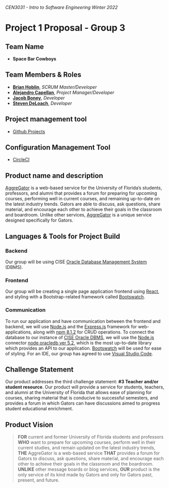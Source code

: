 _CEN3031 - Intro to Software Engineering_
_Winter 2022_

# Project 1 Proposal - Group 3

## Team Name

- **Space Bar Cowboys**

## Team Members & Roles

- **[Brian Hoblin](https://github.com/GoonerBrian)**,  _SCRUM Master/Developer_
- **[Alejandro Capellan](https://github.com/acapellan)**, _Project Manager/Developer_
- **[Jacob Boney](https://github.com/jacobboney)**, _Developer_
- **[Steven DeLoach](https://github.com/sfdeloach)**, _Developer_

## Project management tool

- [Github Projects](https://github.com/acapellan/AggreGator/projects/2) 

## Configuration Management Tool

- [CircleCI](https://app.circleci.com/pipelines/github/acapellan/AggreGator) 

## Product name and description

[AggreGator](https://github.com/acapellan/AggreGator) is a web-based service for the University of Florida’s students, professors, and alumni that provides a forum for preparing for upcoming courses, performing well in current courses, and remaining up-to-date on the latest industry trends. Gators are able to discuss, ask questions, share material, and encourage each other to achieve their goals in the classroom and boardroom. Unlike other services, [AggreGator](https://github.com/acapellan/AggreGator) is a unique service designed specifically for Gators. 

## Languages & Tools for Project Build

### Backend

Our group will be using CISE [Oracle Database Management System](https://www.oracle.com/database/technologies/) (DBMS). 

### Frontend

Our group will be creating a single page application frontend using [React](https://reactjs.org/), and styling with a Bootstrap-related framework called [Bootswatch](https://bootswatch.com/).

### Communication

To run our application and have communication between the frontend and backend, we will use [Node.js](https://nodejs.org/en/) and the [Express.js](https://expressjs.com/) framework for web-applications, along with [npm 8.1.2](https://www.npmjs.com/) for CRUD operations. To connect the database to our instance of [CISE Oracle DBMS](https://www.oracle.com/database/technologies/), we will use the [Node.js](https://nodejs.org/en/) connector [node oracledb ver 5.2](https://expressjs.com/en/guide/database-integration.html#oracle), which is the most up-to-date library which provides an API to our application. [Bootswatch](https://bootswatch.com/) will be used for ease of styling. For an IDE, our group has agreed to use [Visual Studio Code](https://code.visualstudio.com/).

## Challenge Statement

Our product addresses the third challenge statement: **#3 Teacher and/or student resource**. Our product will provide a service for students, teachers, and alumni at the University of Florida that allows ease of planning for courses, sharing material that is conducive to successful semesters, and provides a forum in which Gators can have discussions aimed to progress student educational enrichment. 

## Product Vision

> **FOR** current and former University of Florida students and professors **WHO** want to prepare for upcoming courses, perform well in their current studies, and remain updated on the latest industry trends, **THE** AggreGator is a web-based service **THAT** provides a forum for Gators to discuss, ask questions, share material, and encourage each other to achieve their goals in the classroom and the boardroom. **UNLIKE** other message boards or blog services, **OUR** product is the only service of its kind made by Gators and only for Gators past, present, and future.